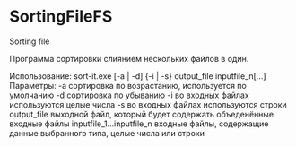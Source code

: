 # SortingFileFS
Sorting file

Программа сортировки слиянием нескольких файлов в один.

Использование:
	sort-it.exe [-a | -d] {-i | -s} output_file inputfile_n[...]
Параметры: 
	-a 			сортировка по возрастанию, используется по умолчанию
	-d	 		сортировка по убыванию
	-i			во входных файлах используются целые числа
	-s			во входных файлах используются строки
	output_file		выходной файл, который будет содержать объеденённые входные файлы
	inputfile_1...inputfile_n	входные файлы, содержащие данные выбранного типа, целые числа или строки

